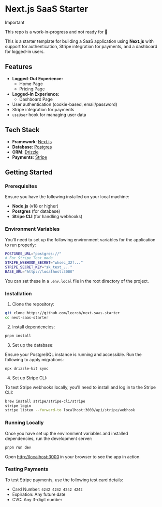 # Next.js SaaS Starter

> [!IMPORTANT]  
> This repo is a work-in-progress and not ready for 👀

This is a starter template for building a SaaS application using **Next.js** with support for authentication, Stripe integration for payments, and a dashboard for logged-in users.

## Features

- **Logged-Out Experience:**
  - Home Page
  - Pricing Page
- **Logged-In Experience:**
  - Dashboard Page
- User authentication (cookie-based, email/password)
- Stripe integration for payments
- `useUser` hook for managing user data

## Tech Stack

- **Framework**: [Next.js](https://nextjs.org/)
- **Database**: [Postgres](https://www.postgresql.org/)
- **ORM**: [Drizzle](https://orm.drizzle.team/)
- **Payments**: [Stripe](https://stripe.com/)

## Getting Started

### Prerequisites

Ensure you have the following installed on your local machine:

- **Node.js** (v18 or higher)
- **Postgres** (for database)
- **Stripe CLI** (for handling webhooks)

### Environment Variables

You'll need to set up the following environment variables for the application to run properly:

```bash
POSTGRES_URL="postgres://"
# For Stripe Test mode
STRIPE_WEBHOOK_SECRET="whsec_32f..."
STRIPE_SECRET_KEY="sk_test_..."
BASE_URL="http://localhost:3000"
```

You can set these in a `.env.local` file in the root directory of the project.

### Installation

1. Clone the repository:

```bash
git clone https://github.com/leerob/next-saas-starter
cd next-saas-starter
```

2. Install dependencies:

```bash
pnpm install
```

3. Set up the database:

Ensure your PostgreSQL instance is running and accessible. Run the following to apply migrations:

```bash
npx drizzle-kit sync
```

4. Set up Stripe CLI:

To test Stripe webhooks locally, you'll need to install and log in to the Stripe CLI:

```bash
brew install stripe/stripe-cli/stripe
stripe login
stripe listen --forward-to localhost:3000/api/stripe/webhook
```

### Running Locally

Once you have set up the environment variables and installed dependencies, run the development server:

```bash
pnpm run dev
```

Open [http://localhost:3000](http://localhost:3000) in your browser to see the app in action.

### Testing Payments

To test Stripe payments, use the following test card details:

- Card Number: `4242 4242 4242 4242`
- Expiration: Any future date
- CVC: Any 3-digit number
